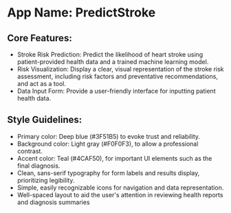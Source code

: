 # **App Name**: PredictStroke

## Core Features:

- Stroke Risk Prediction: Predict the likelihood of heart stroke using patient-provided health data and a trained machine learning model.
- Risk Visualization: Display a clear, visual representation of the stroke risk assessment, including risk factors and preventative recommendations, and act as a tool.
- Data Input Form: Provide a user-friendly interface for inputting patient health data.

## Style Guidelines:

- Primary color: Deep blue (#3F51B5) to evoke trust and reliability.
- Background color: Light gray (#F0F0F3), to allow a professional contrast.
- Accent color: Teal (#4CAF50), for important UI elements such as the final diagnosis.
- Clean, sans-serif typography for form labels and results display, prioritizing legibility.
- Simple, easily recognizable icons for navigation and data representation.
- Well-spaced layout to aid the user's attention in reviewing health reports and diagnosis summaries